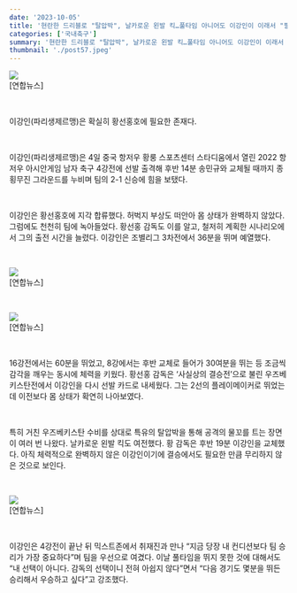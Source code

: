 ```yaml
---
date: '2023-10-05'
title: '현란한 드리블로 "탈압박", 날카로운 왼발 킥…풀타임 아니어도 이강인이 이래서 "필요"하다'
categories: ['국내축구']
summary: '현란한 드리블로 "탈압박", 날카로운 왼발 킥…풀타임 아니어도 이강인이 이래서 "필요"하다'
thumbnail: './post57.jpeg'
---
```


![](https://imgnews.pstatic.net/image/468/2023/10/05/0000986599_001_20231005150202465.jpg?type=w647)
<br />[연합뉴스]

<br />

이강인(파리생제르맹)은 확실히 황선홍호에 필요한 존재다.

<br />

이강인(파리생제르맹)은 4일 중국 항저우 황룽 스포츠센터 스타디움에서 열린 2022 항저우 아시안게임 남자 축구 4강전에 선발 출격해 후반 14분 송민규와 교체될 때까지 종횡무진 그라운드를 누비며 팀의 2-1 신승에 힘을 보탰다.

<br />

이강인은 황선홍호에 지각 합류했다. 허벅지 부상도 떠안아 몸 상태가 완벽하지 않았다. 그럼에도 천천히 팀에 녹아들었다. 황선홍 감독도 이를 알고, 철저히 계획한 시나리오에서 그의 출전 시간을 늘렸다. 이강인은 조별리그 3차전에서 36분을 뛰며 예열했다.

<br />

![](https://imgnews.pstatic.net/image/468/2023/10/05/0000986599_002_20231005150202518.jpg?type=w647)
<br />[연합뉴스]

<br />

![](https://imgnews.pstatic.net/image/468/2023/10/05/0000986599_003_20231005150202558.jpg?type=w647)
<br />[연합뉴스]

<br />

16강전에서는 60분을 뛰었고, 8강에서는 후반 교체로 들어가 30여분을 뛰는 등 조금씩 감각을 깨우는 동시에 체력을 키웠다. 황선홍 감독은 ‘사실상의 결승전’으로 불린 우즈베키스탄전에서 이강인을 다시 선발 카드로 내세웠다. 그는 2선의 플레이메이커로 뛰었는데 이전보다 몸 상태가 확연히 나아보였다.

<br />

특히 거친 우즈베키스탄 수비를 상대로 특유의 탈압박을 통해 공격의 물꼬를 트는 장면이 여러 번 나왔다. 날카로운 왼발 킥도 여전했다. 황 감독은 후반 19분 이강인을 교체했다. 아직 체력적으로 완벽하지 않은 이강인이기에 결승에서도 필요한 만큼 무리하지 않은 것으로 보인다.

<br />

![](https://imgnews.pstatic.net/image/468/2023/10/05/0000986599_004_20231005150202592.jpg?type=w647)
<br />[연합뉴스]

<br />

이강인은 4강전이 끝난 뒤 믹스트존에서 취재진과 만나 “지금 당장 내 컨디션보다 팀 승리가 가장 중요하다”며 팀을 우선으로 여겼다. 이날 풀타임을 뛰지 못한 것에 대해서도 “내 선택이 아니다. 감독의 선택이니 전혀 아쉽지 않다”면서 “다음 경기도 몇분을 뛰든 승리해서 우승하고 싶다”고 강조했다.

<br />
